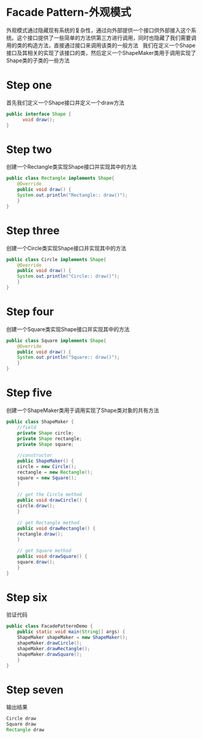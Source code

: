 # Facade Pattern-外观模式
外观模式通过隐藏现有系统的复杂性，通过向外部提供一个接口供外部接入这个系统。这个接口提供了一些简单的方法供第三方进行调用，同时也隐藏了我们需要调用的类的构造方法，直接通过接口来调用该类的一般方法  
我们在定义一个Shape接口及其相关的实现了该接口的类，然后定义一个ShapeMaker类用于调用实现了Shape类的子类的一些方法
# Step one
首先我们定义一个Shape接口并定义一个draw方法
```Java
public interface Shape {
	  void draw();
}
```
# Step two
创建一个Rectangle类实现Shape接口并实现其中的方法
```Java
public class Rectangle implements Shape{
    @Override
    public void draw() {
	System.out.println("Rectangle:: draw()");
    }
}
```
# Step three
创建一个Circle类实现Shape接口并实现其中的方法
```Java
public class Circle implements Shape{
    @Override
    public void draw() {
	System.out.println("Circle:: draw()");
    }
}
```
# Step four
创建一个Square类实现Shape接口并实现其中的方法
```Java
public class Square implements Shape{
    @Override
    public void draw() {
	System.out.println("Square:: draw()");
    }
}
```
# Step five
创建一个ShapeMaker类用于调用实现了Shape类对象的共有方法
```Java
public class ShapeMaker {
    //field
    private Shape circle;
    private Shape rectangle;
    private Shape square;
    
    //constructor
    public ShapeMaker() {
	circle = new Circle();
	rectangle = new Rectangle();
	square = new Square();
    }
    
    // get the Circle method
    public void drawCircle() {
	circle.draw();
    }
    
    // get Rectangle method
    public void drawRectangle() {
	rectangle.draw();
    }
    
    // get Square method
    public void drawSquare() {
	square.draw();
    }
}
```
# Step six
验证代码
```Java
public class FacadePatternDemo {
    public static void main(String[] args) {
	ShapeMaker shapeMaker = new ShapeMaker();
	shapeMaker.drawCircle();
	shapeMaker.drawRectangle();
	shapeMaker.drawSquare();
    }
}
```
# Step seven
输出结果
```Java
Circle draw
Square draw
Rectangle draw
```
